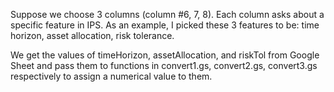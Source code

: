 Suppose we choose 3 columns (column #6, 7, 8). Each column asks about a specific feature in IPS.
As an example, I picked these 3 features to be: time horizon, asset allocation, risk tolerance.

We get the values of timeHorizon, assetAllocation, and riskTol from Google Sheet and pass them to 
functions in convert1.gs, convert2.gs, convert3.gs respectively to assign a numerical value to them.
